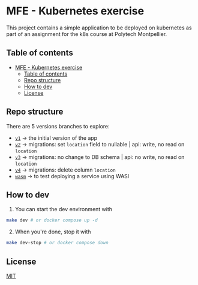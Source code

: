 # MFE - Kubernetes exercise

This project contains a simple application to be deployed on kubernetes as part of an assignment for the k8s course at Polytech Montpellier.

## Table of contents

- [MFE - Kubernetes exercise](#mfe---kubernetes-exercise)
  - [Table of contents](#table-of-contents)
  - [Repo structure](#repo-structure)
  - [How to dev](#how-to-dev)
  - [License](#license)

## Repo structure

There are 5 versions branches to explore:

- [`v1`](https://github.com/do3-2023/mfe-monitoring/tree/v1) -> the initial version of the app
- [`v2`](https://github.com/do3-2023/mfe-monitoring/tree/v2) -> migrations: set `location` field to nullable | api: write, no read on `location`
- [`v3`](https://github.com/do3-2023/mfe-monitoring/tree/v3) -> migrations: no change to DB schema | api: no write, no read on `location`
- [`v4`](https://github.com/do3-2023/mfe-monitoring/tree/v4) -> migrations: delete column `location`
- [`wasm`](https://github.com/do3-2023/mfe-monitoring/tree/wasm)  -> to test deploying a service using WASI

## How to dev

1. You can start the dev environment with

```sh
make dev # or docker compose up -d
```

2. When you're done, stop it with

```sh
make dev-stop # or docker compose down
```

## License

[MIT](./LICENSE)
